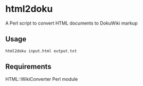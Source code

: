 # html2doku
A Perl script to convert HTML documents to DokuWiki markup
## Usage
    html2doku input.html output.txt
## Requirements
HTML::WikiConverter Perl module
